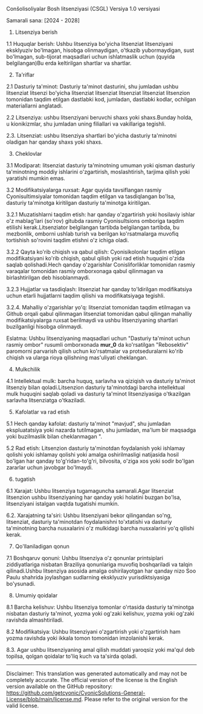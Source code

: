 Conšolisoliyalar Bosh litsenziyasi (CSGL)
Versiya 1.0 versiyasi

Samarali sana: [2024 - 2028]

1. Litsenziya berish

1.1 Huquqlar berish: Ushbu litsenziya bo'yicha litsenziat litsenziyani eksklyuziv bo'lmagan, hisobga olinmaydigan, o'tkazib yubormaydigan, sust bo'lmagan, sub-tijorat maqsadlari uchun ishlatmaslik uchun (quyida belgilangan)Bu erda keltirilgan shartlar va shartlar.

2. Ta'riflar

2.1 Dasturiy ta'minot: Dasturiy ta'minot dasturini, shu jumladan ushbu litsenziat litsenzi bo'yicha litsenziat litsenziat litsenziat litsenziat litsenzion tomonidan taqdim etilgan dastlabki kod, jumladan, dastlabki kodlar, ochilgan materiallarni anglatadi.

2.2 Litsenziya: ushbu litsenziyani beruvchi shaxs yoki shaxs.Bunday holda, u kionikizmlar, shu jumladan uning filiallari va vakillariga tegishli.

2.3. Litsenziat: ushbu litsenziya shartlari bo'yicha dasturiy ta'minotni oladigan har qanday shaxs yoki shaxs.

3. Cheklovlar

3.1 Modiparat: litsenziat dasturiy ta'minotning umuman yoki qisman dasturiy ta'minotning moddiy ishlarini o'zgartirish, moslashtirish, tarjima qilish yoki yaratishi mumkin emas.

3.2 Modifikatsiyalarga ruxsat: Agar quyida tavsiflangan rasmiy Cyonisultimsiyalar tomonidan taqdim etilgan va tasdiqlangan bo'lsa, dasturiy ta'minotga kiritilgan dasturiy ta'minotga kiritilgan.

3.2.1 Muzatishlarni taqdim etish: har qanday o'zgartirish yoki hosilaviy ishlar o'z mablag'lari (so'rov) gitubda rasmiy Cyonisultsions omboriga taqdim etilishi kerak.Litsenziator belgilangan tartibda belgilangan tartibda, bu mezbonlik, omborni ushlab turish va berilgan ko'rsatmalarga muvofiq tortishish so'rovini taqdim etishni o'z ichiga oladi.

3.2.2 Qayta ko'rib chiqish va qabul qilish: Cyonisikolonlar taqdim etilgan modifikatsiyani ko'rib chiqish, qabul qilish yoki rad etish huquqini o'zida saqlab qolishadi.Hech qanday o'zgarishlar Conisliforliklar tomonidan rasmiy varaqalar tomonidan rasmiy omborxonaga qabul qilinmagan va birlashtirilgan deb hisoblanmaydi.

3.2.3 Hujjatlar va tasdiqlash: litsenziat har qanday to'ldirilgan modifikatsiya uchun etarli hujjatlarni taqdim qilishi va modifikatsiyaga tegishli.

3.2.4. Mahalliy o'zgarishlar yo'q: litsenziat tomonidan taqdim etilmagan va Github orqali qabul qilinmagan litsenziat tomonidan qabul qilingan mahalliy modifikatsiyalarga ruxsat berilmaydi va ushbu litsenziyaning shartlari buzilganligi hisobga olinmaydi.

Eslatma: Ushbu litsenziyaning maqsadlari uchun "Dasturiy ta'minot uchun rasmiy ombor" rusumli omborxonada __mur_0__ da ko'rsatilgan "Rebosektiv" paromorni parvarish qilish uchun ko'rsatmalar va protseduralarni ko'rib chiqish va ularga rioya qilishning mas'uliyati cheklangan.

4. Mulkchilik

4.1 Intellektual mulk: barcha huquq, sarlavha va qiziqish va dasturiy ta'minot litsenziy bilan qoladi.Litsenzion dasturiy ta'minotdagi barcha intellektual mulk huquqini saqlab qoladi va dasturiy ta'minot litsenziyasiga o'tkazilgan sarlavha litsenziatga o'tkaziladi.

5. Kafolatlar va rad etish

5.1 Hech qanday kafolat: dasturiy ta'minot "mavjud", shu jumladan ekspluatatsiya yoki nazarda tutilmagan, shu jumladan, ma'lum bir maqsadga yoki buzilmaslik bilan cheklanmagan ".

5.2 Rad etish: Litsenzion dasturiy ta'minotdan foydalanish yoki ishlamay qolishi yoki ishlamay qolishi yoki amalga oshirilmasligi natijasida hosil bo'lgan har qanday to'g'ridan-to'g'ri, bilvosita, o'ziga xos yoki sodir bo'lgan zararlar uchun javobgar bo'lmaydi.

6. tugatish

6.1 Xarajat: Ushbu litsenziya tugamaguncha samarali.Agar litsenziat litsenzion ushbu litsenziyaning har qanday yoki holatini buzgan bo'lsa, litsenziyani istalgan vaqtda tugatishi mumkin.

6.2. Xarajatning ta'siri: Ushbu litsenziyani bekor qilingandan so'ng, litsenziat, dasturiy ta'minotdan foydalanishni to'xtatishi va dasturiy ta'minotning barcha nusxalarini o'z mulkidagi barcha nusxalarini yo'q qilishi kerak.

7. Qo'llaniladigan qonun

7.1 Boshqaruv qonuni: Ushbu litsenziya o'z qonunlar printsiplari ziddiyatlariga nisbatan Braziliya qonunlariga muvofiq boshqariladi va talqin qilinadi.Ushbu litsenziya asosida amalga oshirilayotgan har qanday nizo Soo Paulu shahrida joylashgan sudlarning eksklyuziv yurisdiktsiyasiga bo'ysunadi.

8. Umumiy qoidalar

8.1 Barcha kelishuv: Ushbu litsenziya tomonlar o'rtasida dasturiy ta'minotga nisbatan dasturiy ta'minot, yozma yoki og'zaki kelishuv, yozma yoki og'zaki ravishda almashtiriladi.

8.2 Modifikatsiya: Ushbu litsenziyani o'zgartirish yoki o'zgartirish ham yozma ravishda yoki ikkala tomon tomonidan imzolanishi kerak.

8.3. Agar ushbu litsenziyaning amal qilish muddati yaroqsiz yoki ma'qul deb topilsa, qolgan qoidalar to'liq kuch va ta'sirda qoladi.

---
Disclaimer: This translation was generated automatically and may not be completely accurate. The official version of the license is the English version available on the GitHub repository: https://github.com/getcyonic/CyonicSolutions-General-License/blob/main/license.md. Please refer to the original version for the valid license.
